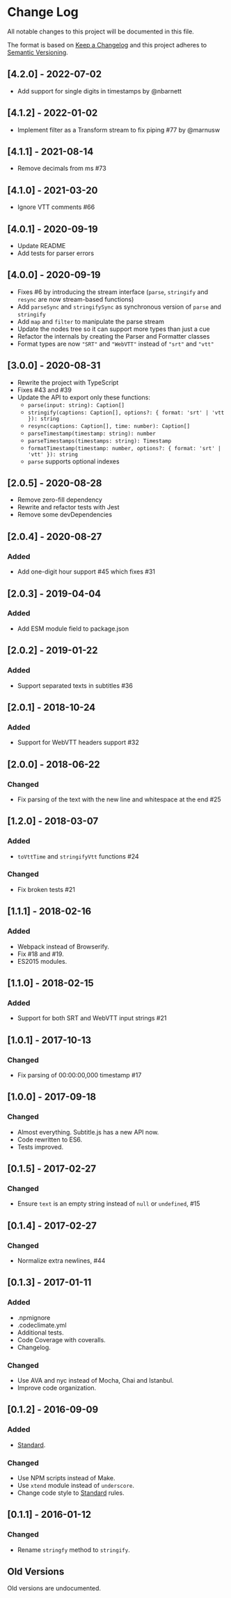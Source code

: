 # Change Log

All notable changes to this project will be documented in this file.

The format is based on [Keep a Changelog](http://keepachangelog.com/)
and this project adheres to [Semantic Versioning](http://semver.org/).

## [4.2.0] - 2022-07-02

- Add support for single digits in timestamps by @nbarnett

## [4.1.2] - 2022-01-02

- Implement filter as a Transform stream to fix piping #77 by @marnusw

## [4.1.1] - 2021-08-14

- Remove decimals from ms #73

## [4.1.0] - 2021-03-20

- Ignore VTT comments #66

## [4.0.1] - 2020-09-19

- Update README
- Add tests for parser errors

## [4.0.0] - 2020-09-19

- Fixes #6 by introducing the stream interface (`parse`, `stringify` and `resync` are now stream-based functions)
- Add `parseSync` and `stringifySync` as synchronous version of `parse` and `stringify`
- Add `map` and `filter` to manipulate the parse stream
- Update the nodes tree so it can support more types than just a cue
- Refactor the internals by creating the Parser and Formatter classes
- Format types are now `"SRT"` and `"WebVTT"` instead of `"srt"` and `"vtt"`

## [3.0.0] - 2020-08-31

- Rewrite the project with TypeScript
- Fixes #43 and #39
- Update the API to export only these functions:
  - `parse(input: string): Caption[]`
  - `stringify(captions: Caption[], options?: { format: 'srt' | 'vtt }): string`
  - `resync(captions: Caption[], time: number): Caption[]`
  - `parseTimestamp(timestamp: string): number`
  - `parseTimestamps(timestamps: string): Timestamp`
  - `formatTimestamp(timestamp: number, options?: { format: 'srt' | 'vtt' }): string`
  - `parse` supports optional indexes

## [2.0.5] - 2020-08-28

- Remove zero-fill dependency
- Rewrite and refactor tests with Jest
- Remove some devDependencies

## [2.0.4] - 2020-08-27

### Added

- Add one-digit hour support #45 which fixes #31

## [2.0.3] - 2019-04-04

### Added

- Add ESM module field to package.json

## [2.0.2] - 2019-01-22

### Added

- Support separated texts in subtitles #36

## [2.0.1] - 2018-10-24

### Added

- Support for WebVTT headers support #32

## [2.0.0] - 2018-06-22

### Changed

- Fix parsing of the text with the new line and whitespace at the end #25

## [1.2.0] - 2018-03-07

### Added

- `toVttTime` and `stringifyVtt` functions #24

### Changed

- Fix broken tests #21

## [1.1.1] - 2018-02-16

### Added

- Webpack instead of Browserify.
- Fix #18 and #19.
- ES2015 modules.

## [1.1.0] - 2018-02-15

### Added

- Support for both SRT and WebVTT input strings #21

## [1.0.1] - 2017-10-13

### Changed

- Fix parsing of 00:00:00,000 timestamp #17

## [1.0.0] - 2017-09-18

### Changed

- Almost everything. Subtitle.js has a new API now.
- Code rewritten to ES6.
- Tests improved.

## [0.1.5] - 2017-02-27

### Changed

- Ensure `text` is an empty string instead of `null` or `undefined`, #15

## [0.1.4] - 2017-02-27

### Changed

- Normalize extra newlines, #44

## [0.1.3] - 2017-01-11

### Added

- .npmignore
- .codeclimate.yml
- Additional tests.
- Code Coverage with coveralls.
- Changelog.

### Changed

- Use AVA and nyc instead of Mocha, Chai and Istanbul.
- Improve code organization.

## [0.1.2] - 2016-09-09

### Added

- [Standard](https://github.com/feross/standard).

### Changed

- Use NPM scripts instead of Make.
- Use `xtend` module instead of `underscore`.
- Change code style to [Standard](https://github.com/feross/standard) rules.

## [0.1.1] - 2016-01-12

### Changed

- Rename `stringfy` method to `stringify`.

## Old Versions

Old versions are undocumented.
